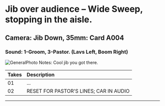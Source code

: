 # Jib over audience – Wide Sweep, stopping in the aisle.

## Camera: Jib Down, 35mm: Card A004

### Sound: 1-Groom, 3-Pastor. (Lavs Left, Boom Right)

![GeneralPhoto](/CelebrateForever/images/1Ai.JPG)
Notes: Cool jib you got there.

| Takes | Description |
|:---|:----|
| 01 | ... |
| 02 | RESET FOR PASTOR'S LINES; CAR IN AUDIO |

----